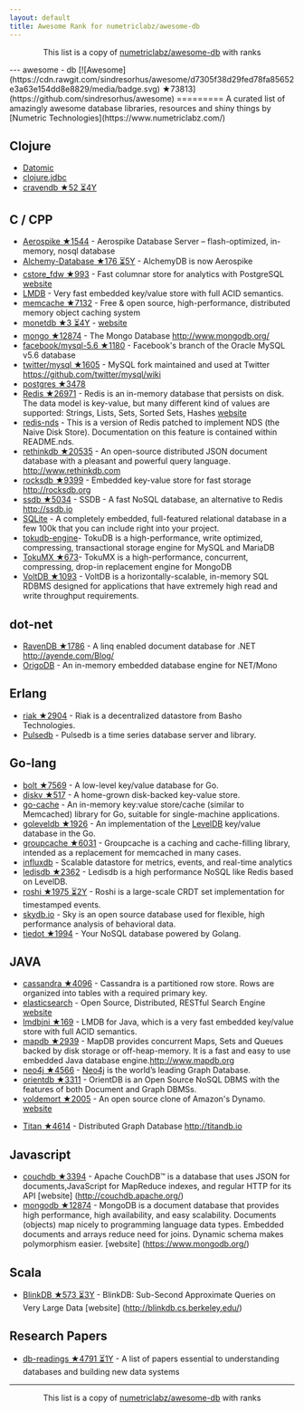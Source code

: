```yaml
---
layout: default
title: Awesome Rank for numetriclabz/awesome-db
---
```


<p align="center">
	This list is a copy of <a href="https://github.com/numetriclabz/awesome-db">numetriclabz/awesome-db</a> with ranks
</p>
---
﻿awesome - db [![Awesome](https://cdn.rawgit.com/sindresorhus/awesome/d7305f38d29fed78fa85652e3a63e154dd8e8829/media/badge.svg) ★73813](https://github.com/sindresorhus/awesome)
=========
A curated list of amazingly awesome database libraries, resources and shiny things by [Numetric Technologies](https://www.numetriclabz.com/)

## Clojure

 * [Datomic](http://www.datomic.com/)
 * [clojure.jdbc](https://github.com/niwibe/clojure.jdbc)
 * [cravendb ★52 ⏳4Y](https://github.com/robashton/cravendb)

## C / CPP
* [Aerospike ★1544](https://github.com/aerospike/aerospike-server) - Aerospike Database Server – flash-optimized, in-memory, nosql database
* [Alchemy-Database ★176 ⏳5Y](https://github.com/JakSprats/Alchemy-Database) - AlchemyDB is now Aerospike
* [cstore_fdw ★993](https://github.com/citusdata/cstore_fdw) - Fast columnar store for analytics with PostgreSQL [website](http://citusdata.github.io/cstore_fdw/)
* [LMDB](http://symas.com/mdb/) - Very fast embedded key/value store with full ACID semantics.
* [memcache ★7132](https://github.com/memcached/memcached) - Free & open source, high-performance, distributed memory object caching system
* [monetdb ★3 ⏳4Y](https://github.com/snaga/monetdb) - [website](https://www.monetdb.org/)
* [mongo ★12874](https://github.com/mongodb/mongo) - The Mongo Database http://www.mongodb.org/
* [facebook/mysql-5.6 ★1180](https://github.com/facebook/mysql-5.6) - Facebook's branch of the Oracle MySQL v5.6 database
* [twitter/mysql ★1605](https://github.com/twitter/mysql) - MySQL fork maintained and used at Twitter https://github.com/twitter/mysql/wiki
* [postgres ★3478](https://github.com/postgres/postgres)
* [Redis ★26971](https://github.com/antirez/redis) - Redis is an in-memory database that persists on disk. The data model is key-value, but many different kind of values are supported: Strings, Lists, Sets, Sorted Sets, Hashes [website](http://redis.io)
* [redis-nds](https://github.com/mpalmer/redis/tree/nds-2.6) - This is a version of Redis patched to implement NDS (the Naive Disk Store). Documentation on this feature is contained within README.nds.
* [rethinkdb ★20535](https://github.com/rethinkdb/rethinkdb) - An open-source distributed JSON document database with a pleasant and powerful query language. http://www.rethinkdb.com
* [rocksdb ★9399](https://github.com/facebook/rocksdb) - Embedded key-value store for fast storage http://rocksdb.org
* [ssdb ★5034](https://github.com/ideawu/ssdb) - SSDB - A fast NoSQL database, an alternative to Redis http://ssdb.io
* [SQLite](http://www.sqlite.org/) - A completely embedded, full-featured relational database in a few 100k that you can include right into your project.
* [tokudb-engine](https://github.com/Tokutek/tokudb-engine)- TokuDB is a high-performance, write optimized, compressing, transactional storage engine for MySQL and MariaDB
* [TokuMX ★673](https://github.com/Tokutek/mongo)- TokuMX is a high-performance, concurrent, compressing, drop-in replacement engine for MongoDB
* [VoltDB ★1093](https://github.com/VoltDB/voltdb) - VoltDB is a horizontally-scalable, in-memory SQL RDBMS designed for applications that have extremely high read and write throughput requirements.


## dot-net

* [RavenDB ★1786](https://github.com/ravendb/ravendb) - A linq enabled document database for .NET http://ayende.com/Blog/
* [OrigoDB](http://dev.origodb.com) - An in-memory embedded database engine for NET/Mono

## Erlang

* [riak ★2904](https://github.com/basho/riak) - Riak is a decentralized datastore from Basho Technologies.
* [Pulsedb](http://pulsedb.io) - Pulsedb is a time series database server and library.

## Go-lang

* [bolt ★7569](https://github.com/boltdb/bolt) - A low-level key/value database for Go.
* [diskv ★517](https://github.com/peterbourgon/diskv) - A home-grown disk-backed key-value store.
* [go-cache](https://github.com/pmylund/go-cache) - An in-memory key:value store/cache (similar to Memcached) library for Go, suitable for single-machine applications.
* [goleveldb ★1926](https://github.com/syndtr/goleveldb) - An implementation of the [LevelDB](https://code.google.com/p/leveldb/) key/value database in the Go.
* [groupcache ★6031](https://github.com/golang/groupcache) - Groupcache is a caching and cache-filling library, intended as a replacement for memcached in many cases.
* [influxdb](https://github.com/influxdb/influxdb) - Scalable datastore for metrics, events, and real-time analytics
* [ledisdb ★2362](https://github.com/siddontang/ledisdb) - Ledisdb is a high performance NoSQL like Redis based on LevelDB.
* [roshi ★1975 ⏳2Y](https://github.com/soundcloud/roshi) - Roshi is a large-scale CRDT set implementation for timestamped events.
* [skydb.io](https://github.com/skydb/sky) - Sky is an open source database used for flexible, high performance analysis of behavioral data.
* [tiedot ★1994](https://github.com/HouzuoGuo/tiedot) - Your NoSQL database powered by Golang.



## JAVA
* [cassandra ★4096](https://github.com/apache/cassandra) - Cassandra is a partitioned row store. Rows are organized into tables with a required primary key.
* [elasticsearch](https://github.com/elasticsearch/elasticsearch) - Open Source, Distributed, RESTful Search Engine [website](http://elasticsearch.org)
* [lmdbjni ★169](https://github.com/deephacks/lmdbjni) - LMDB for Java, which is a very fast embedded key/value store with full ACID semantics.
* [mapdb ★2939](https://github.com/jankotek/MapDB) - MapDB provides concurrent Maps, Sets and Queues backed by disk storage or off-heap-memory. It is a fast and easy to use embedded Java database engine.http://www.mapdb.org
* [neo4j ★4566](https://github.com/neo4j/neo4j) - [Neo4j](http://neo4j.org) is the world’s leading Graph Database.
* [orientdb ★3311](https://github.com/orientechnologies/orientdb) - OrientDB is an Open Source NoSQL DBMS with the features of both Document and Graph DBMSs.
* [voldemort ★2005](https://github.com/voldemort/voldemort) - An open source clone of Amazon's Dynamo. [website](http://project-voldemort.com)
- [Titan ★4614](https://github.com/thinkaurelius/titan) - Distributed Graph Database http://titandb.io


## Javascript
* [couchdb ★3394](https://github.com/apache/couchdb) - Apache CouchDB™ is a database that uses JSON for documents,JavaScript for MapReduce indexes, and regular HTTP for its API [website] (http://couchdb.apache.org/)
* [mongodb ★12874](https://github.com/mongodb/mongo) - MongoDB is a document database that provides high performance, high availability, and easy scalability. Documents (objects) map nicely to programming language data types. Embedded documents and arrays reduce need for joins. Dynamic schema makes polymorphism easier. [website] (https://www.mongodb.org/)



## Scala
* [BlinkDB ★573 ⏳3Y](https://github.com/sameeragarwal/blinkdb) - BlinkDB: Sub-Second Approximate Queries on Very Large Data [website]	(http://blinkdb.cs.berkeley.edu/)

## Research Papers
* [db-readings ★4791 ⏳1Y](https://github.com/rxin/db-readings) - A list of papers essential to understanding databases and building new data systems
---
<p align="center">
	This list is a copy of <a href="https://github.com/numetriclabz/awesome-db">numetriclabz/awesome-db</a> with ranks
</p>
